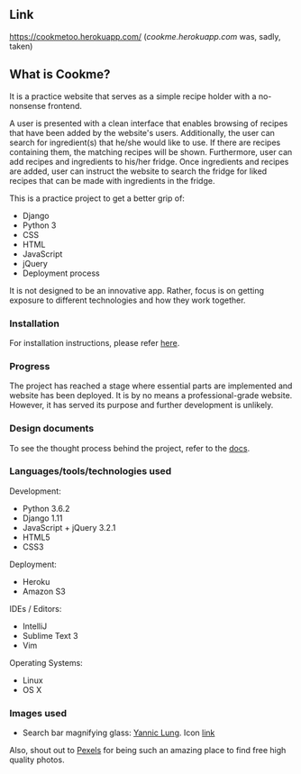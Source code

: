 ## Link
https://cookmetoo.herokuapp.com/
(_cookme.herokuapp.com_ was, sadly, taken)

## What is Cookme?
It is a practice website that serves as a simple recipe holder with a no-nonsense 
frontend. 

A user is presented with a clean interface that enables browsing of recipes that 
have been added by the website's users. Additionally, the user can search for 
ingredient(s) that he/she would like to use. If there are recipes containing them,
the matching recipes will be shown. Furthermore, user can add recipes and ingredients 
to his/her fridge. Once ingredients and recipes are added, user can instruct the 
website to search the fridge for liked recipes that can be made with ingredients in 
the fridge. 

This is a practice project to get a better grip of:

   - Django
   - Python 3
   - CSS
   - HTML
   - JavaScript
   - jQuery
   - Deployment process

It is not designed to be an innovative app. Rather, focus is on getting exposure to 
different technologies and how they work together. 

### Installation
For installation instructions, please refer 
[here](../../tree/master/docs/installation.md).

### Progress
The project has reached a stage where essential parts are implemented and 
website has been deployed. It is by no means a professional-grade website.
However, it has served its purpose and further development is unlikely. 

### Design documents 
To see the thought process behind the project, refer to the 
[docs](../../tree/master/docs).

### Languages/tools/technologies used
Development:

   - Python 3.6.2
   - Django 1.11
   - JavaScript + jQuery 3.2.1
   - HTML5
   - CSS3
   
Deployment:

   - Heroku
   - Amazon S3

IDEs / Editors:

   - IntelliJ
   - Sublime Text 3
   - Vim
   
Operating Systems:

   - Linux
   - OS X

### Images used
- Search bar magnifying glass: [Yannic Lung](https://www.iconfinder.com/yanlu). 
Icon [link](https://www.iconfinder.com/icons/314478/search_icon#size=24)

Also, shout out to [Pexels](https://www.pexels.com/) for being such an amazing place
to find free high quality photos.
